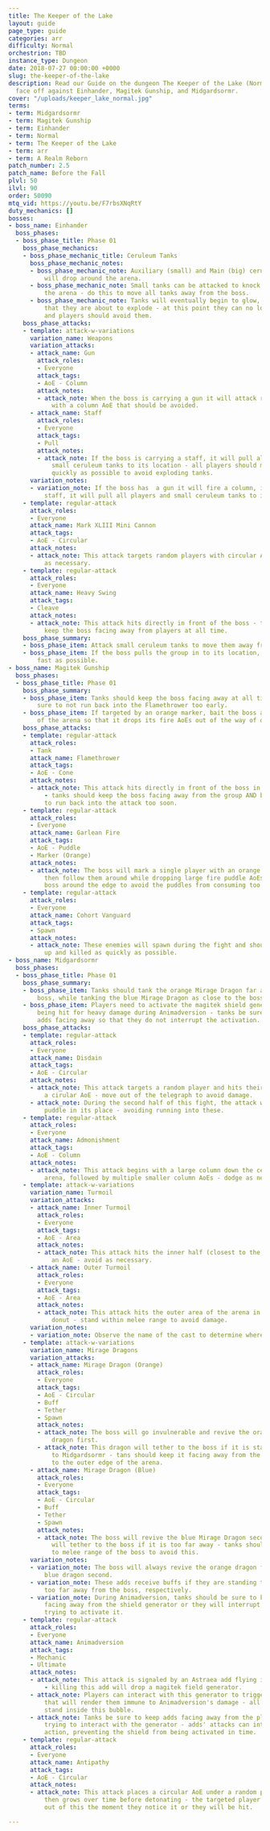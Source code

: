 ```yaml
---
title: The Keeper of the Lake
layout: guide
page_type: guide
categories: arr
difficulty: Normal
orchestrion: TBD
instance_type: Dungeon
date: 2018-07-27 00:00:00 +0000
slug: the-keeper-of-the-lake
description: Read our Guide on the dungeon The Keeper of the Lake (Normal) where you'll
  face off against Einhander, Magitek Gunship, and Midgardsormr.
cover: "/uploads/keeper_lake_normal.jpg"
terms:
- term: Midgardsormr
- term: Magitek Gunship
- term: Einhander
- term: Normal
- term: The Keeper of the Lake
- term: arr
- term: A Realm Reborn
patch_number: 2.5
patch_name: Before the Fall
plvl: 50
ilvl: 90
order: 50090
mtq_vid: https://youtu.be/F7rbsXNqRtY
duty_mechanics: []
bosses:
- boss_name: Einhander
  boss_phases:
  - boss_phase_title: Phase 01
    boss_phase_mechanics:
    - boss_phase_mechanic_title: Ceruleum Tanks
      boss_phase_mechanic_notes:
      - boss_phase_mechanic_note: Auxiliary (small) and Main (big) ceruleum tanks
          will drop around the arena.
      - boss_phase_mechanic_note: Small tanks can be attacked to knock them across
          the arena - do this to move all tanks away from the boss.
      - boss_phase_mechanic_note: Tanks will eventually begin to glow, indicating
          that they are about to explode - at this point they can no longer be moved
          and players should avoid them.
    boss_phase_attacks:
    - template: attack-w-variations
      variation_name: Weapons
      variation_attacks:
      - attack_name: Gun
        attack_roles:
        - Everyone
        attack_tags:
        - AoE - Column
        attack_notes:
        - attack_note: When the boss is carrying a gun it will attack random players
            with a column AoE that should be avoided.
      - attack_name: Staff
        attack_roles:
        - Everyone
        attack_tags:
        - Pull
        attack_notes:
        - attack_note: If the boss is carrying a staff, it will pull all players AND
            small ceruleum tanks to its location - all players should move out as
            quickly as possible to avoid exploding tanks.
      variation_notes:
      - variation_note: If the boss has  a gun it will fire a column, if it has a
          staff, it will pull all players and small ceruleum tanks to its location.
    - template: regular-attack
      attack_roles:
      - Everyone
      attack_name: Mark XLIII Mini Cannon
      attack_tags:
      - AoE - Circular
      attack_notes:
      - attack_note: This attack targets random players with circular AoEs - dodge
          as necessary.
    - template: regular-attack
      attack_roles:
      - Everyone
      attack_name: Heavy Swing
      attack_tags:
      - Cleave
      attack_notes:
      - attack_note: This attack hits directly in front of the boss - tanks should
          keep the boss facing away from players at all time.
    boss_phase_summary:
    - boss_phase_item: Attack small ceruleum tanks to move them away from the boss.
    - boss_phase_item: If the boss pulls the group in to its location, move out as
        fast as possible.
- boss_name: Magitek Gunship
  boss_phases:
  - boss_phase_title: Phase 01
    boss_phase_summary:
    - boss_phase_item: Tanks should keep the boss facing away at all times and be
        sure to not run back into the Flamethrower too early.
    - boss_phase_item: If targeted by an orange marker, bait the boss along the edge
        of the arena so that it drops its fire AoEs out of the way of others.
    boss_phase_attacks:
    - template: regular-attack
      attack_roles:
      - Tank
      attack_name: Flamethrower
      attack_tags:
      - AoE - Cone
      attack_notes:
      - attack_note: This attack hits directly in front of the boss in a large cone
          - tanks should keep the boss facing away from the group AND be sure not
          to run back into the attack too soon.
    - template: regular-attack
      attack_roles:
      - Everyone
      attack_name: Garlean Fire
      attack_tags:
      - AoE - Puddle
      - Marker (Orange)
      attack_notes:
      - attack_note: The boss will mark a single player with an orange marker and
          then follow them around while dropping large fire puddle AoEs - bait the
          boss around the edge to avoid the puddles from consuming too much space.
    - template: regular-attack
      attack_roles:
      - Everyone
      attack_name: Cohort Vanguard
      attack_tags:
      - Spawn
      attack_notes:
      - attack_note: These enemies will spawn during the fight and should be picked
          up and killed as quickly as possible.
- boss_name: Midgardsormr
  boss_phases:
  - boss_phase_title: Phase 01
    boss_phase_summary:
    - boss_phase_item: Tanks should tank the orange Mirage Dragon far away from the
        boss, while tanking the blue Mirage Dragon as close to the boss as possible.
    - boss_phase_item: Players need to activate the magitek shield generator to avoid
        being hit for heavy damage during Animadversion - tanks be sure to keep dragon
        adds facing away so that they do not interrupt the activation.
    boss_phase_attacks:
    - template: regular-attack
      attack_roles:
      - Everyone
      attack_name: Disdain
      attack_tags:
      - AoE - Circular
      attack_notes:
      - attack_note: This attack targets a random player and hits their location with
          a cirular AoE - move out of the telegraph to avoid damage.
      - attack_note: During the second half of this fight, the attack will leave a
          puddle in its place - avoiding running into these.
    - template: regular-attack
      attack_roles:
      - Everyone
      attack_name: Admonishment
      attack_tags:
      - AoE - Column
      attack_notes:
      - attack_note: This attack begins with a large column down the center of the
          arena, followed by multiple smaller column AoEs - dodge as necessary.
    - template: attack-w-variations
      variation_name: Turmoil
      variation_attacks:
      - attack_name: Inner Turmoil
        attack_roles:
        - Everyone
        attack_tags:
        - AoE - Area
        attack_notes:
        - attack_note: This attack hits the inner half (closest to the boss) with
            an AoE - avoid as necessary.
      - attack_name: Outer Turmoil
        attack_roles:
        - Everyone
        attack_tags:
        - AoE - Area
        attack_notes:
        - attack_note: This attack hits the outer area of the arena in a large half
            donut - stand within melee range to avoid damage.
      variation_notes:
      - variation_note: Observe the name of the cast to determine where to stand.
    - template: attack-w-variations
      variation_name: Mirage Dragons
      variation_attacks:
      - attack_name: Mirage Dragon (Orange)
        attack_roles:
        - Everyone
        attack_tags:
        - AoE - Circular
        - Buff
        - Tether
        - Spawn
        attack_notes:
        - attack_note: The boss will go invulnerable and revive the orange mirage
            dragon first.
        - attack_note: This dragon will tether to the boss if it is standing too close
            to Midgardsormr - tans should keep it facing away from the group and closer
            to the outer edge of the arena.
      - attack_name: Mirage Dragon (Blue)
        attack_roles:
        - Everyone
        attack_tags:
        - AoE - Circular
        - Buff
        - Tether
        - Spawn
        attack_notes:
        - attack_note: The boss will revive the blue Mirage Dragon second - this dragon
            will tether to the boss if it is too far away - tanks should keep it confined
            to melee range of the boss to avoid this.
      variation_notes:
      - variation_note: The boss will always revive the orange dragon first, and the
          blue dragon second.
      - variation_note: These adds receive buffs if they are standing too close or
          too far away from the boss, respectively.
      - variation_note: During Animadversion, tanks should be sure to keep the boss
          facing away from the shield generator or they will interrupt other players
          trying to activate it.
    - template: regular-attack
      attack_roles:
      - Everyone
      attack_name: Animadversion
      attack_tags:
      - Mechanic
      - Ultimate
      attack_notes:
      - attack_note: This attack is signaled by an Astraea add flying into the arena
          - killing this add will drop a magitek field generator.
      - attack_note: Players can interact with this generator to trigger a bubble
          that will render them immune to Animadversion's damage - all players should
          stand inside this bubble.
      - attack_note: Tanks be sure to keep adds facing away from the player who is
          trying to interact with the generator - adds' attacks can interrupt the
          action, preventing the shield from being activated in time.
    - template: regular-attack
      attack_roles:
      - Everyone
      attack_name: Antipathy
      attack_tags:
      - AoE - Circular
      attack_notes:
      - attack_note: This attack places a circular AoE under a random player which
          then grows over time before detonating - the targeted player needs to move
          out of this the moment they notice it or they will be hit.

---
```


